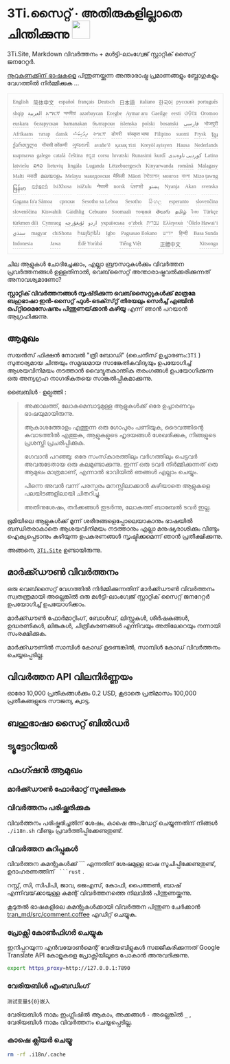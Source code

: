 <h1 style="justify-content:space-between">3Ti.സൈറ്റ് ⋅ അതിരുകളില്ലാതെ ചിന്തിക്കുന്നു <img src="//i-01.eu.org/3Ti/logo.svg" style="user-select:none;margin-top:-1px;width:42px"></h1>

3Ti.Site, Markdown വിവർത്തനം + മൾട്ടി-ലാംഗ്വേജ് സ്റ്റാറ്റിക് സൈറ്റ് ജനറേറ്റർ.

[നൂറുകണക്കിന് ഭാഷകളെ](https://github.com/i18n-site/node/blob/main/lang/src/index.js) പിന്തുണയ്ക്കുന്ന അന്താരാഷ്ട്ര പ്രമാണങ്ങളും ബ്ലോഗുകളും വേഗത്തിൽ നിർമ്മിക്കുക ...

<pre class="langli" style="display:flex;flex-wrap:wrap;background:transparent;border:1px solid #eee;font-size:12px;box-shadow:0 0 3px inset #eee;padding:12px 5px 4px 12px;justify-content:space-between;"><style>pre.langli i{font-weight:300;font-family:s;margin-right:7px;margin-bottom:8px;font-style:normal;color:#666;border-bottom:1px dashed #ccc;}</style><i>English</i><i> 简体中文 </i><i>español</i><i>français</i><i>Deutsch</i><i> 日本語 </i><i>italiano</i><i>한국어</i><i>русский</i><i>português</i><i>shqip</i><i>‫العربية‬</i><i>አማርኛ</i><i>অসমীয়া</i><i>azərbaycan</i><i>Eʋegbe</i><i>Aymar aru</i><i>Gaeilge</i><i>eesti</i><i>ଓଡ଼ିଆ</i><i>Oromoo</i><i>euskara</i><i>беларуская</i><i>bamanakan</i><i>български</i><i>íslenska</i><i>polski</i><i>bosanski</i><i>‫فارسی‬</i><i>भोजपुरी</i><i>Afrikaans</i><i>татар</i><i>dansk</i><i>‫ދިވެހިބަސް‬</i><i>ትግርኛ</i><i>डोगरी</i><i>संस्कृत भाषा</i><i>Filipino</i><i>suomi</i><i>Frysk</i><i>ខ្មែរ</i><i>ქართული</i><i>गोंयची कोंकणी</i><i>ગુજરાતી</i><i>avañe’ẽ</i><i>қазақ тілі</i><i>Kreyòl ayisyen</i><i>Hausa</i><i>Nederlands</i><i>кыргызча</i><i>galego</i><i>català</i><i>čeština</i><i>ಕನ್ನಡ</i><i>corsu</i><i>hrvatski</i><i>Runasimi</i><i>kurdî</i><i>‫کوردیی ناوەندی‬</i><i>Latina</i><i>latviešu</i><i>ລາວ</i><i>lietuvių</i><i>lingála</i><i>Luganda</i><i>Lëtzebuergesch</i><i>Kinyarwanda</i><i>română</i><i>Malagasy</i><i>Malti</i><i>मराठी</i><i>മലയാളം</i><i>Melayu</i><i>македонски</i><i>मैथिली</i><i>Māori</i><i>মৈতৈলোন্</i><i>монгол</i><i>বাংলা</i><i>Mizo ṭawng</i><i>မြန်မာ</i><i>𞄀𞄄𞄰𞄩𞄍𞄜𞄰</i><i>IsiXhosa</i><i>isiZulu</i><i>नेपाली</i><i>norsk</i><i>ਪੰਜਾਬੀ</i><i>‫پښتو‬</i><i>Nyanja</i><i>Akan</i><i>svenska</i><i>Gagana fa'a Sāmoa</i><i>српски</i><i>Sesotho sa Leboa</i><i>Sesotho</i><i>සිංහල</i><i>esperanto</i><i>slovenčina</i><i>slovenščina</i><i>Kiswahili</i><i>Gàidhlig</i><i>Cebuano</i><i>Soomaali</i><i>тоҷикӣ</i><i>తెలుగు</i><i>தமிழ்</i><i>ไทย</i><i>Türkçe</i><i>türkmen dili</i><i>Cymraeg</i><i>‫ئۇيغۇرچە‬</i><i>‫اردو‬</i><i>українська</i><i>o‘zbek</i><i>‫עברית‬</i><i>Ελληνικά</i><i>ʻŌlelo Hawaiʻi</i><i>‫سنڌي‬</i><i>magyar</i><i>chiShona</i><i>հայերեն</i><i>Igbo</i><i>Pagsasao Ilokano</i><i>‫ייִדיש‬</i><i>हिन्दी</i><i>Basa Sunda</i><i>Indonesia</i><i>Jawa</i><i>Èdè Yorùbá</i><i>Tiếng Việt</i><i> 正體中文 </i><i>Xitsonga</i></pre>

ചില ആളുകൾ ചോദിച്ചേക്കാം, എല്ലാ ബ്രൗസറുകൾക്കും വിവർത്തന പ്രവർത്തനങ്ങൾ ഉള്ളതിനാൽ, വെബ്‌സൈറ്റ് അന്താരാഷ്ട്രവൽക്കരിക്കുന്നത് അനാവശ്യമാണോ?

**സ്റ്റാറ്റിക് വിവർത്തനങ്ങൾ സൃഷ്‌ടിക്കുന്ന വെബ്‌സൈറ്റുകൾക്ക് മാത്രമേ ബഹുഭാഷാ ഇൻ-സൈറ്റ് ഫുൾ-ടെക്‌സ്‌റ്റ് തിരയലും സെർച്ച് എഞ്ചിൻ ഒപ്റ്റിമൈസേഷനും പിന്തുണയ്‌ക്കാൻ കഴിയൂ** എന്ന് ഞാൻ പറയാൻ ആഗ്രഹിക്കുന്നു.

## ആമുഖം

സയൻസ് ഫിക്ഷൻ നോവൽ &quot;ത്രീ ബോഡി&quot; (ചൈനീസ് ഉച്ചാരണം:`3Tǐ` ) സുതാര്യമായ ചിന്തയും സമൃദ്ധമായ സാങ്കേതികവിദ്യയും ഉപയോഗിച്ച് ആശയവിനിമയം നടത്താൻ വൈദ്യുതകാന്തിക തരംഗങ്ങൾ ഉപയോഗിക്കുന്ന ഒരു അന്യഗ്രഹ നാഗരികതയെ സാങ്കൽപ്പികമാക്കുന്നു.

ബൈബിൾ · ഉല്പത്തി :

> അക്കാലത്ത്, ലോകമെമ്പാടുമുള്ള ആളുകൾക്ക് ഒരേ ഉച്ചാരണവും ഭാഷയുമായിരുന്നു.
>
> ആകാശത്തോളം എത്തുന്ന ഒരു ഗോപുരം പണിയുക, ദൈവത്തിന്റെ കവാടത്തിൽ എത്തുക, ആളുകളുടെ ഹൃദയങ്ങൾ ശേഖരിക്കുക, നിങ്ങളുടെ പ്രശസ്തി പ്രചരിപ്പിക്കുക.
>
> ഭഗവാൻ പറഞ്ഞു: ഒരേ സംസ്‌കാരത്തിലും വർഗത്തിലും പെട്ടവർ അവരുടേതായ ഒരു കുലമുണ്ടാക്കുന്നു. ഇന്ന് ഒരു ടവർ നിർമ്മിക്കുന്നത് ഒരു ആമുഖം മാത്രമാണ്, എന്നാൽ ഭാവിയിൽ ഞങ്ങൾ എല്ലാം ചെയ്യും.
>
> പിന്നെ അവൻ വന്ന് പരസ്പരം മനസ്സിലാക്കാൻ കഴിയാതെ ആളുകളെ പലയിടങ്ങളിലായി ചിതറിച്ചു.
>
> അതിനുശേഷം, തർക്കങ്ങൾ തുടർന്നു, ലോകത്ത് ബാബേൽ ടവർ ഇല്ല.

ഭൂമിയിലെ ആളുകൾക്ക് മൂന്ന് ശരീരങ്ങളെപ്പോലെയാകാനും ഭാഷയിൽ ബന്ധിതരാകാതെ ആശയവിനിമയം നടത്താനും എല്ലാ മനുഷ്യരാശിക്കും വീണ്ടും ഐക്യപ്പെടാനും കഴിയുന്ന ഉപകരണങ്ങൾ സൃഷ്ടിക്കുമെന്ന് ഞാൻ പ്രതീക്ഷിക്കുന്നു.

അങ്ങനെ, [`3Ti.Site`](//3Ti.Site) ഉണ്ടായിരുന്നു.

## മാർക്ക്ഡൗൺ വിവർത്തനം

ഒരു വെബ്‌സൈറ്റ് വേഗത്തിൽ നിർമ്മിക്കുന്നതിന് മാർക്ക്ഡൗൺ വിവർത്തനം സ്വതന്ത്രമായി അല്ലെങ്കിൽ ഒരു മൾട്ടി-ലാംഗ്വേജ് സ്റ്റാറ്റിക് സൈറ്റ് ജനറേറ്റർ ഉപയോഗിച്ച് ഉപയോഗിക്കാം.

മാർക്ക്ഡൗൺ ഫോർമാറ്റിംഗ്, ബോൾഡ്, ലിസ്റ്റുകൾ, ശീർഷകങ്ങൾ, ഉദ്ധരണികൾ, ലിങ്കുകൾ, ചിത്രീകരണങ്ങൾ എന്നിവയും അതിലേറെയും നന്നായി സംരക്ഷിക്കുക.

മാർക്ക്ഡൗണിൽ സാമ്പിൾ കോഡ് ഉണ്ടെങ്കിൽ, സാമ്പിൾ കോഡ് വിവർത്തനം ചെയ്യപ്പെടില്ല.

## വിവർത്തന API വിലനിർണ്ണയം

ഓരോ 10,000 പ്രതീകങ്ങൾക്കും 0.2 USD, കൂടാതെ പ്രതിമാസം 100,000 പ്രതീകങ്ങളുടെ സൗജന്യ ക്വാട്ട.

## ബഹുഭാഷാ സൈറ്റ് ബിൽഡർ

## ട്യൂട്ടോറിയൽ

## ഫംഗ്ഷൻ ആമുഖം

### മാർക്ക്ഡൗൺ ഫോർമാറ്റ് സൂക്ഷിക്കുക

### വിവർത്തനം പരിഷ്ക്കരിക്കുക

വിവർത്തനം പരിഷ്കരിച്ചതിന് ശേഷം, കാഷെ അപ്ഡേറ്റ് ചെയ്യുന്നതിന് നിങ്ങൾ `./i18n.sh` വീണ്ടും പ്രവർത്തിപ്പിക്കേണ്ടതുണ്ട്.

### വിവർത്തന കുറിപ്പുകൾ

വിവർത്തന കമന്റുകൾക്ക് \``` എന്നതിന് ശേഷമുള്ള ഭാഷ സൂചിപ്പിക്കേണ്ടതുണ്ട്, ഉദാഹരണത്തിന് ` ```rust` .

റസ്റ്റ്, സി, സിപിപി, ജാവ, ജെഎസ്, കോഫി, പൈത്തൺ, ബാഷ് എന്നിവയ്‌ക്കായുള്ള കമന്റ് വിവർത്തനത്തെ നിലവിൽ പിന്തുണയ്ക്കുന്നു.

കൂടുതൽ ഭാഷകളിലെ കമന്റുകൾക്കായി വിവർത്തന പിന്തുണ ചേർക്കാൻ [tran_md/src/comment.coffee](https://github.com/i18n-site/node/blob/main/tran_md/src/comment.coffee) എഡിറ്റ് ചെയ്യുക.

### പ്രോക്സി കോൺഫിഗർ ചെയ്യുക

ഇനിപ്പറയുന്ന എൻവയോൺമെന്റ് വേരിയബിളുകൾ സജ്ജീകരിക്കുന്നത് Google Translate API കോളുകളെ പ്രോക്സിയിലൂടെ പോകാൻ അനുവദിക്കുന്നു.

```bash
export https_proxy=http://127.0.0.1:7890
```

### വേരിയബിൾ എംബഡിംഗ്

```
测试变量${0}嵌入
```

വേരിയബിൾ നാമം ഇംഗ്ലീഷിൽ ആകാം, അക്കങ്ങൾ `-` അല്ലെങ്കിൽ `_` , വേരിയബിൾ നാമം വിവർത്തനം ചെയ്യപ്പെടില്ല.

### കാഷെ ക്ലിയർ ചെയ്യൂ

```bash
rm -rf .i18n/.cache
```
